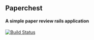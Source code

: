 ## Paperchest

#### A simple paper review rails application

[![Build Status](https://travis-ci.org/tacsio/paperchest.png?branch=master)](https://travis-ci.org/tacsio/paperchest)
